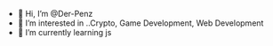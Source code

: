 - 👋 Hi, I’m @Der-Penz
- 👀 I’m interested in ..Crypto, Game Development, Web Development
- 🌱 I’m currently learning js

<!---
Der-Penz/Der-Penz is a ✨ special ✨ repository because its `README.md` (this file) appears on your GitHub profile.
You can click the Preview link to take a look at your changes.
--->

